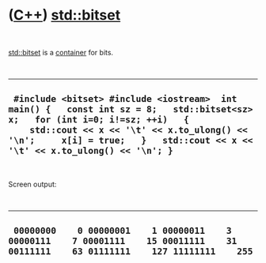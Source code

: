 
 

 

 

 

 

([C++](Cpp.md)) [std::bitset](CppBitset.md)
=============================================

 

[std::bitset](CppBitset.md) is a [container](CppContainer.md) for
bits.

 

  --------------------------------------------------------------------------------------------------------------------------------------------------------------------------------------------------------------------------------------------------------------
  ` #include <bitset> #include <iostream>  int main() {   const int sz = 8;   std::bitset<sz> x;   for (int i=0; i!=sz; ++i)   {     std::cout << x << '\t' << x.to_ulong() << '\n';     x[i] = true;   }   std::cout << x << '\t' << x.to_ulong() << '\n'; }`
  --------------------------------------------------------------------------------------------------------------------------------------------------------------------------------------------------------------------------------------------------------------

 

Screen output:

 

  -----------------------------------------------------------------------------------------------------------------------------------------
  ` 00000000    0 00000001    1 00000011    3 00000111    7 00001111    15 00011111    31 00111111    63 01111111    127 11111111    255`
  -----------------------------------------------------------------------------------------------------------------------------------------

 

 

 

 

 

 

